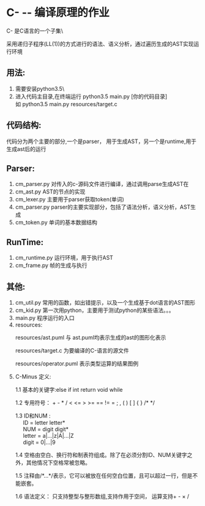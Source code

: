 C- -- 编译原理的作业
=============


C- 是C语言的一个子集\

采用递归子程序(LL(1))的方式进行的语法、语义分析，通过遍历生成的AST实现运行环境

用法:
---
1. 需要安装python3.5\
2. 进入代码主目录,在终端运行 python3.5 main.py [你的代码目录]\
   如 python3.5 main.py resources/target.c

代码结构:
--------

代码分为两个主要的部分,一个是parser， 用于生成AST，另一个是runtime,用于生成ast后的运行

### <h2 id='1'>Parser:</h2>
1. cm_parser.py 对传入的c-源码文件进行编译，通过调用parse生成AST在
2. cm_ast.py AST的节点的实现
3. cm_lexer.py 主要用于parser获取token(单词)
4. cm_parser.py parser的主要实现部分，包括了语法分析，语义分析，AST生成
5. cm_token.py 单词的基本数据结构

### <h2 id='2'>RunTime:</h2>
1. cm_runtime.py 运行环境，用于执行AST
2. cm_frame.py 帧的生成与执行

### <h2 id='3'>其他:</h2>
1. cm_util.py 常用的函数，如出错提示，以及一个生成基于dot语言的AST图形
2. cm_kid.py 第一次用python，主要用于测试python的某些语法。。。
3. main.py 程序运行的入口
4. resources: <p>resources/ast.puml 与 ast.puml均表示生成的ast的图形化表示</p>
              <p>resources/target.c 为要编译的C-语言的源文件</p>
              <p>resources/operator.puml 表示类型运算的结果图例</p>
5. C-Minus 定义:
   <p> 1.1 基本的关键字:else  if  int  return  void  while</p>
   <p> 1.2 专用符号： +  -  *  /  <  <=  >  >=  ==  !=  =  ;  ,  (  )  [  ]  {  }  /*  */ </p>
   <p> 1.3 ID和NUM :<br/>
      &nbsp;&nbsp;&nbsp;&nbsp;  ID = letter letter*<br/>
      &nbsp;&nbsp;&nbsp;&nbsp;  NUM = digit digit*<br/>
      &nbsp;&nbsp;&nbsp;&nbsp;  letter = a|…|z|A|...|Z<br/>
      &nbsp;&nbsp;&nbsp;&nbsp;   digit = 0|…|9
   </p>
   <p>
      1.4 空格由空白、换行符和制表符组成。除了在必须分割ID、NUM关键字之外，其他情况下空格常被忽略。
   </p>
   <p>1.5 注释由/*...*/表示，它可以被放在任何空白位置，且可以超过一行，但是不能嵌套。</p>
   <p>1.6 语法定义：
   只支持整型与整形数组,支持作用于空间， 运算支持+ - × / </p>





